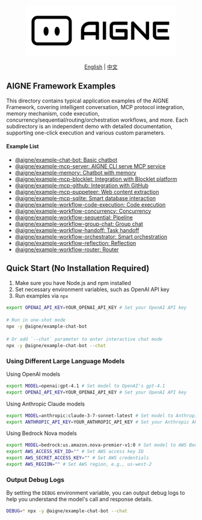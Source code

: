 <p align="center">
  <img src="../logo.svg" alt="AIGNE Logo" width="400"/>
</p>

<p align="center">
  <a href="./README.md">English</a> | <a href="./README.zh.md">中文</a>
</p>

## AIGNE Framework Examples

This directory contains typical application examples of the AIGNE Framework, covering intelligent conversation, MCP protocol integration, memory mechanism, code execution, concurrency/sequential/routing/orchestration workflows, and more. Each subdirectory is an independent demo with detailed documentation, supporting one-click execution and various custom parameters.

#### Example List

- [@aigne/example-chat-bot: Basic chatbot](./chat-bot/README.md)
- [@aigne/example-mcp-server: AIGNE CLI serve MCP service](./mcp-server/README.md)
- [@aigne/example-memory: Chatbot with memory](./memory/README.md)
- [@aigne/example-mcp-blocklet: Integration with Blocklet platform](./mcp-blocklet/README.md)
- [@aigne/example-mcp-github: Integration with GitHub](./mcp-github/README.md)
- [@aigne/example-mcp-puppeteer: Web content extraction](./mcp-puppeteer/README.md)
- [@aigne/example-mcp-sqlite: Smart database interaction](./mcp-sqlite/README.md)
- [@aigne/example-workflow-code-execution: Code execution](./workflow-code-execution/README.md)
- [@aigne/example-workflow-concurrency: Concurrency](./workflow-concurrency/README.md)
- [@aigne/example-workflow-sequential: Pipeline](./workflow-sequential/README.md)
- [@aigne/example-workflow-group-chat: Group chat](./workflow-group-chat/README.md)
- [@aigne/example-workflow-handoff: Task handoff](./workflow-handoff/README.md)
- [@aigne/example-workflow-orchestrator: Smart orchestration](./workflow-orchestrator/README.md)
- [@aigne/example-workflow-reflection: Reflection](./workflow-reflection/README.md)
- [@aigne/example-workflow-router: Router](./workflow-router/README.md)

## Quick Start (No Installation Required)

1. Make sure you have Node.js and npm installed
2. Set necessary environment variables, such as OpenAI API key
3. Run examples via `npx`

```bash
export OPENAI_API_KEY=YOUR_OPENAI_API_KEY # Set your OpenAI API key

# Run in one-shot mode
npx -y @aigne/example-chat-bot

# Or add `--chat` parameter to enter interactive chat mode
npx -y @aigne/example-chat-bot --chat
```

### Using Different Large Language Models

Using OpenAI models

```bash
export MODEL=openai:gpt-4.1 # Set model to OpenAI's gpt-4.1
export OPENAI_API_KEY=YOUR_OPENAI_API_KEY # Set your OpenAI API key
```

Using Anthropic Claude models

```bash
export MODEL=anthropic:claude-3-7-sonnet-latest # Set model to Anthropic's latest version
export ANTHROPIC_API_KEY=YOUR_ANTHROPIC_API_KEY # Set your Anthropic API key
```

Using Bedrock Nova models

```bash
export MODEL=bedrock:us.amazon.nova-premier-v1:0 # Set model to AWS Bedrock's Nova Premier
export AWS_ACCESS_KEY_ID="" # Set AWS access key ID
export AWS_SECRET_ACCESS_KEY="" # Set AWS credentials
export AWS_REGION="" # Set AWS region, e.g., us-west-2
```

### Output Debug Logs

By setting the `DEBUG` environment variable, you can output debug logs to help you understand the model's call and response details.

```bash
DEBUG=* npx -y @aigne/example-chat-bot --chat
```
